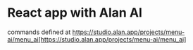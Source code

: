 # React app with Alan AI

commands defined at https://studio.alan.app/projects/menu-ai/menu_ai[https://studio.alan.app/projects/menu-ai/menu_ai]